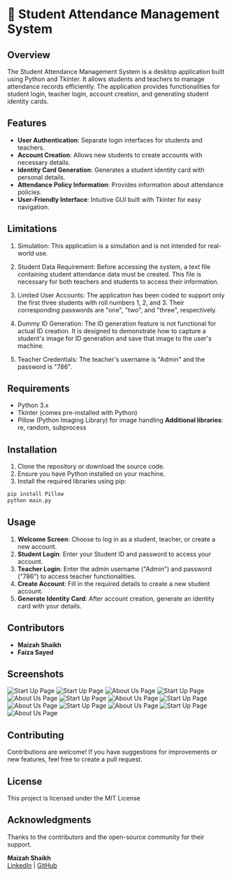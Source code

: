# 📝 Student Attendance Management System

## Overview
The Student Attendance Management System is a desktop application built using Python and Tkinter. It allows students and teachers to manage attendance records efficiently. The application provides functionalities for student login, teacher login, account creation, and generating student identity cards.

## Features
- **User Authentication**: Separate login interfaces for students and teachers.
- **Account Creation**: Allows new students to create accounts with necessary details.
- **Identity Card Generation**: Generates a student identity card with personal details.
- **Attendance Policy Information**: Provides information about attendance policies.
- **User-Friendly Interface**: Intuitive GUI built with Tkinter for easy navigation.

## Limitations
1. Simulation: This application is a simulation and is not intended for real-world use.

2. Student Data Requirement: Before accessing the system, a text file containing student attendance data must be created. This file is necessary for both teachers and students to access their information.

3. Limited User Accounts: The application has been coded to support only the first three students with roll numbers 1, 2, and 3. Their corresponding passwords are "one", "two", and "three", respectively.

4. Dummy ID Generation: The ID generation feature is not functional for actual ID creation. It is designed to demonstrate how to capture a student's image for ID generation and save that image to the user's machine.

5. Teacher Credentials: The teacher's username is "Admin" and the password is "786".

## Requirements
- Python 3.x
- Tkinter (comes pre-installed with Python)
- Pillow (Python Imaging Library) for image handling
**Additional libraries**: re, random, subprocess

## Installation
1. Clone the repository or download the source code.
2. Ensure you have Python installed on your machine.
3. Install the required libraries using pip:

```bash 
pip install Pillow
python main.py
```

## Usage
1. **Welcome Screen**: Choose to log in as a student, teacher, or create a new account.
2. **Student Login**: Enter your Student ID and password to access your account.
3. **Teacher Login**: Enter the admin username ("Admin") and password ("786") to access teacher functionalities.
4. **Create Account**: Fill in the required details to create a new student account.
5. **Generate Identity Card**: After account creation, generate an identity card with your details.

## Contributors
- **Maizah Shaikh**
- **Faiza Sayed**

## Screenshots
![Start Up Page](Screenshots/StartUpPg.png)
![Start Up Page](Screenshots/AbtUsBtn.png)
![About Us Page](Screenshots/AttendancePolicyBtn.png)
![Start Up Page](Screenshots/ViewBtn.png)
![About Us Page](Screenshots/StudentLoginPg.png)
![Start Up Page](Screenshots/StudentLoginValidation.png)
![About Us Page](Screenshots/StudentReadOnly.png)
![Start Up Page](Screenshots/TeacherLoginPg.png)
![About Us Page](Screenshots/TeacherLoginValidation.png)
![Start Up Page](Screenshots/TeacherWrite.png)
![About Us Page](Screenshots/CreateAccntPg.png)
![Start Up Page](Screenshots/SubmitBtn.png)
![About Us Page](Screenshots/HomeBtn.png)



## Contributing
Contributions are welcome! If you have suggestions for improvements or new features, feel free to create a pull request.

## License
This project is licensed under the MIT License

## Acknowledgments
Thanks to the contributors and the open-source community for their support.

**Maizah Shaikh**  
[LinkedIn](https://www.linkedin.com/in/maizah-shaikh-a5bba82a9) | [GitHub](https://github.com/maizahshaikh1004)

